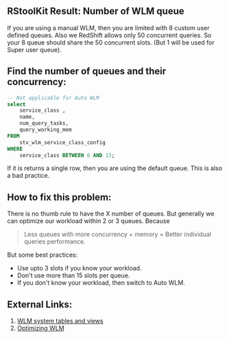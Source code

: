 
## RStoolKit Result: Number of WLM queue

If you are using a manual WLM, then you are limited with 8 custom user defined queues. Also we RedShift allows only 50 concurrent queries. So your 8 queue should share the 50 concurrent slots. (But 1 will be used for Super user queue). 

## Find the number of queues and their concurrency:

```sql
-- Not applicable for Auto WLM
select
	service_class ,
	name,
	num_query_tasks,
	query_working_mem
FROM
	stv_wlm_service_class_config
WHERE
	service_class BETWEEN 6 AND 13;
```

If it is returns a single row, then you are using the default queue. This is also a bad practice.

## How to fix this problem:

There is no thumb rule to have the X number of queues. But generally we can optimize our workload within 2 or 3 queues. Because

> Less queues with more concurrency + memory = Better individual queries performance.

But some best practices: 

- Use upto 3 slots if you know your workload.
- Don't use more than 15 slots per queue.
- If you don't know your workload, then switch to Auto WLM.

## External Links:

1. [WLM system tables and views](https://docs.aws.amazon.com/redshift/latest/dg/cm-c-wlm-system-tables-and-views.html)
2. [Optimizing WLM](https://www.intermix.io/blog/4-simple-steps-to-set-up-your-wlm-in-amazon-redshift-the-right-way/)